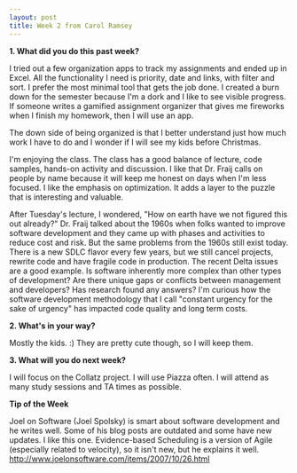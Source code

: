 ```yaml
---
layout: post
title: Week 2 from Carol Ramsey
---
```


**1. What did you do this past week?**

I tried out a few organization apps to track my assignments and ended up in Excel. All the functionality I need is priority, date and links, with filter and sort. I prefer the most minimal tool that gets the job done. I created a burn down for the semester because I'm a dork and I like to see visible progress. If someone writes a gamified assignment organizer that gives me fireworks when I finish my homework, then I will use an app. 

The down side of being organized is that I better understand just how much work I have to do and I wonder if I will see my kids before Christmas. 

I'm enjoying the class. The class has a good balance of lecture, code samples, hands-on activity and discussion. I like that Dr. Fraij calls on people by name because it will keep me honest on days when I'm less focused. I like the emphasis on optimization. It adds a layer to the puzzle that is interesting and valuable.

After Tuesday's lecture, I wondered, "How on earth have we not figured this out already?" Dr. Fraij talked about the 1960s when folks wanted to improve software development and they came up with phases and activities to reduce cost and risk. But the same problems from the 1960s still exist today. There is a new SDLC flavor every few years, but we still cancel projects,  rewrite code and have fragile code in production. The recent Delta issues are a good example. Is software inherently more complex than other types of development? Are there unique gaps or conflicts between management and developers? Has research found any answers? I'm curious how the software development methodology that I call "constant urgency for the sake of urgency" has impacted code quality and long term costs. 


**2. What's in your way?**

Mostly the kids. :) They are pretty cute though, so I will keep them. 

**3. What will you do next week?**

I will focus on the Collatz project. I will use Piazza often. I will attend as many study sessions and TA times as possible.

**Tip of the Week**

Joel on Software (Joel Spolsky) is smart about software development and he writes well. Some of his blog posts are outdated and some have new updates. I like this one. Evidence-based Scheduling is a version of Agile (especially related to velocity), so it isn't new, but he explains it well. 
http://www.joelonsoftware.com/items/2007/10/26.html

